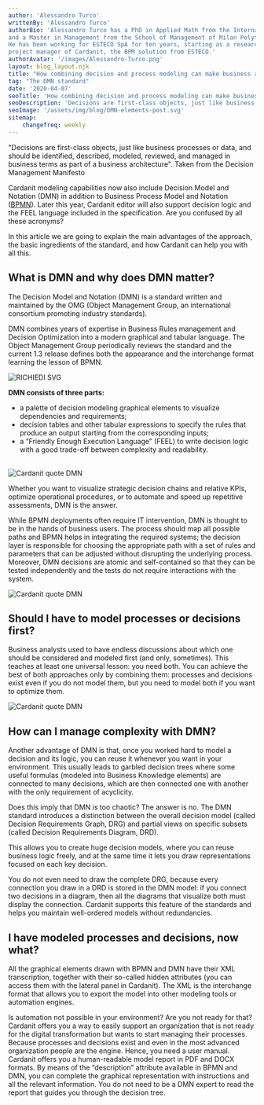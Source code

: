 ```yaml
---
author: 'Alessandro Turco'
writtenBy: 'Alessandro Turco'
authorBio: 'Alessandro Turco has a PhD in Applied Math from the International School of Advanced Studies (SISSA) of Trieste
and a Master in Management from the School of Management of Milan Polytechnic (MIP). 
He has been working for ESTECO SpA for ten years, starting as a researcher for the Numerical Method Group. He is now the 
project manager of Cardanit, the BPM solution from ESTECO.'
authorAvatar: '/images/Alessandro-Turco.png' 
layout: blog_layout.njk
title: "How combining decision and process modeling can make business analysts’ life easier"
tag: "The DMN standard"
date: '2020-04-07'
seoTitle: 'How combining decision and process modeling can make business analysts’ life easier'
seoDescription: 'Decisions are first-class objects, just like business processes or data, and should be identified, described, modeled, reviewed, and managed in business terms as part of a business architecture'
seoImage: '/assets/img/blog/DMN-elements-post.svg'
sitemap:
    changefreq: weekly
---
```


"Decisions are first-class objects, just like business processes or data, and should be identified, described, modeled, reviewed, and managed in business terms as part of a business architecture". Taken from the Decision Management Manifesto

Cardanit modeling capabilities now also include Decision Model and Notation (DMN) in addition to Business Process Model and Notation ([BPMN](/7-questions-bpmn)). Later this year, Cardanit editor will also support decision logic and the FEEL language included in the specification. Are you confused by all these acronyms?

In this article we are going to explain the main advantages of the approach, the basic ingredients of the standard, and how Cardanit can help you with all this.

## What is DMN and why does DMN matter?

The Decision Model and Notation (DMN) is a standard written and maintained by the OMG (Object Management Group, an international consortium promoting industry standards).

DMN combines years of expertise in Business Rules management and Decision Optimization into a modern graphical and tabular language. The Object Management Group periodically reviews the standard and the current 1.3 release defines both the appearance and the interchange format learning the lesson of BPMN.


<Image
        src="/images/DMN-elements-post.svg"
        alt="RICHIEDI SVG"
        width={500}
        height={500}
      />

**DMN consists of three parts:**

- a palette of decision modeling graphical elements to visualize dependencies and requirements;
- decision tables and other tabular expressions to specify the rules that produce an output starting from the corresponding inputs;
- a “Friendly Enough Execution Language” (FEEL) to write decision logic with a good trade-off between complexity and readability.


<br>
<Image
        src="/images/quotes-Cardanit-DMN-1.png"
        alt="Cardanit quote DMN"
        width={500}
        height={500}
        media ={40rem}
      />

Whether you want to visualize strategic decision chains and relative KPIs, optimize operational procedures, or to automate and speed up repetitive assessments, DMN is the answer.

While BPMN deployments often require IT intervention, DMN is thought to be in the hands of business users. The process should map all possible paths and BPMN helps in integrating the required systems; the decision layer is responsible for choosing the appropriate path with a set of rules and parameters that can be adjusted without disrupting the underlying process. Moreover, DMN decisions are atomic and self-contained so that they can be tested independently and the tests do not require interactions with the system.


<Image
        src="/images/quotes-Cardanit-DMN-2.png"
        alt="Cardanit quote DMN"
        width={500}
        height={500}
      />

## Should I have to model processes or decisions first?

Business analysts used to have endless discussions about which one should be considered and modeled first (and only, sometimes). This teaches at least one universal lesson: you need both. You can achieve the best of both approaches only by combining them: processes and decisions exist even if you do not model them, but you need to model both if you want to optimize them.


<Image
        src="/images/quotes-Cardanit-DMN-3.png"
        alt="Cardanit quote DMN"
        width={500}
        height={500}
        min-width={40rem} 
      />

## How can I manage complexity with DMN?

Another advantage of DMN is that, once you worked hard to model a decision and its logic, you can reuse it whenever you want in your environment. This usually leads to garbled decision trees where some useful formulas (modeled into Business Knowledge elements) are connected to many decisions, which are then connected one with another with the only requirement of acyclicity.

Does this imply that DMN is too chaotic? The answer is no. The DMN standard introduces a distinction between the overall decision model (called Decision Requirements Graph, DRG) and partial views on specific subsets (called Decision Requirements Diagram, DRD).

This allows you to create huge decision models, where you can reuse business logic freely, and at the same time it lets you draw representations focused on each key decision.

You do not even need to draw the complete DRG, because every connection you draw in a DRD is stored in the DMN model: if you connect two decisions in a diagram, then all the diagrams that visualize both must display the connection. Cardanit supports this feature of the standards and helps you maintain well-ordered models without redundancies.

## I have modeled processes and decisions, now what?

All the graphical elements drawn with BPMN and DMN have their XML transcription, together with their so-called hidden attributes (you can access them with the lateral panel in Cardanit). The XML is the interchange format that allows you to export the model into other modeling tools or automation engines.

Is automation not possible in your environment? Are you not ready for that? Cardanit offers you a way to easily support an organization that is not ready for the digital transformation but wants to start managing their processes. Because processes and decisions exist and even in the most advanced organization people are the engine. Hence, you need a user manual. Cardanit offers you a human-readable model report in PDF and DOCX formats. By means of the “description” attribute available in BPMN and DMN, you can complete the graphical representation with instructions and all the relevant information. You do not need to be a DMN expert to read the report that guides you through the decision tree.
